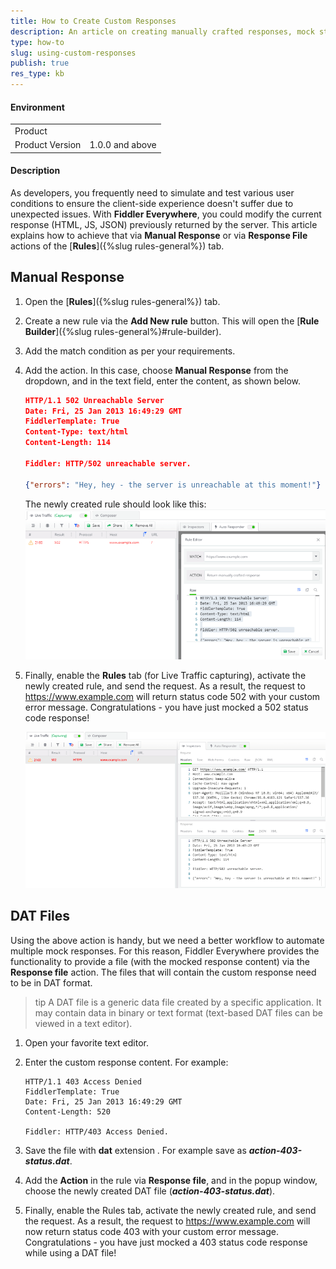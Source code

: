```yaml
---
title: How to Create Custom Responses
description: An article on creating manually crafted responses, mock status codes, and use external files with predefined responses.
type: how-to
slug: using-custom-responses
publish: true
res_type: kb
---
```



#### Environment

|   |   |
|---|---|
| Product   |
| Product Version | 1.0.0 and above  |

#### Description

As developers, you frequently need to simulate and test various user conditions to ensure the client-side experience doesn't suffer due to unexpected issues. With **Fiddler Everywhere**, you could modify the current response (HTML, JS, JSON) previously returned by the server. This article explains how to achieve that via **Manual Response** or via **Response File** actions of the [**Rules**]({%slug rules-general%}) tab.

## Manual Response

1. Open the [**Rules**]({%slug rules-general%}) tab.

1. Create a new rule via the **Add New rule** button. This will open the [**Rule Builder**]({%slug rules-general%}#rule-builder).

1. Add the match condition as per your requirements.

1. Add the action. In this case, choose **Manual Response** from the dropdown, and in the text field, enter the content, as shown below.

    ```JSON
    HTTP/1.1 502 Unreachable Server
    Date: Fri, 25 Jan 2013 16:49:29 GMT
    FiddlerTemplate: True
    Content-Type: text/html
    Content-Length: 114

    Fiddler: HTTP/502 unreachable server.      

    {"errors": "Hey, hey - the server is unreachable at this moment!"}
    ```
    The newly created rule should look like this:
    ![Manually crafted response to mock 502 status code and error message](../images/kb/dat-files/manually-crafted-502.png)

5. Finally, enable the **Rules** tab (for Live Traffic capturing), activate the newly created rule, and send the request. As a result, the request to https://www.example.com will return status code 502 with your custom error message. Congratulations - you have just mocked a 502 status code response!

    ![Manually crafted response to mock 502 status code and error message](../images/kb/dat-files/manually-crafted-502-inspector.png)

## DAT Files

Using the above action is handy, but we need a better workflow to automate multiple mock responses. For this reason, Fiddler Everywhere provides the functionality to provide a file (with the mocked response content) via the **Response file** action. The files that will contain the custom response need to be in DAT format.

>tip A DAT file is a generic data file created by a specific application. It may contain data in binary or text format (text-based DAT files can be viewed in a text editor).

1. Open your favorite text editor.

2. Enter the custom response content. For example:

    ```
    HTTP/1.1 403 Access Denied
    FiddlerTemplate: True
    Date: Fri, 25 Jan 2013 16:49:29 GMT
    Content-Length: 520
    
    Fiddler: HTTP/403 Access Denied. 
    ```
3. Save the file with **dat** extension . For example save as **_action-403-status.dat_**.

4. Add the **Action** in the rule via **Response file**, and in the popup window, choose the newly created DAT file (**_action-403-status.dat_**).

5. Finally, enable the Rules tab, activate the newly created rule, and send the request. As a result, the request to https://www.example.com will now return status code 403 with your custom error message. Congratulations - you have just mocked a 403 status code response while using a DAT file!